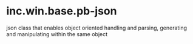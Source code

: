 # inc.win.base.pb-json
json class that enables object oriented handling and parsing, generating and manipulating within the same object
